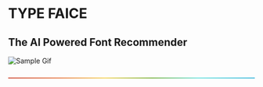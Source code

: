 # **TYPE FAICE** 
## The AI Powered Font Recommender
![Sample Gif](readmeImages/gif.gif)

![rainbow divider](readmeImages/rainbow.png)
